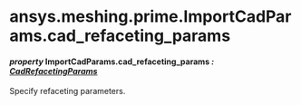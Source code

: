 # ansys.meshing.prime.ImportCadParams.cad_refaceting_params



#### *property* ImportCadParams.cad_refaceting_params *: [CadRefacetingParams](ansys.meshing.prime.CadRefacetingParams.md#ansys.meshing.prime.CadRefacetingParams)*

Specify refaceting parameters.

<!-- !! processed by numpydoc !! -->

